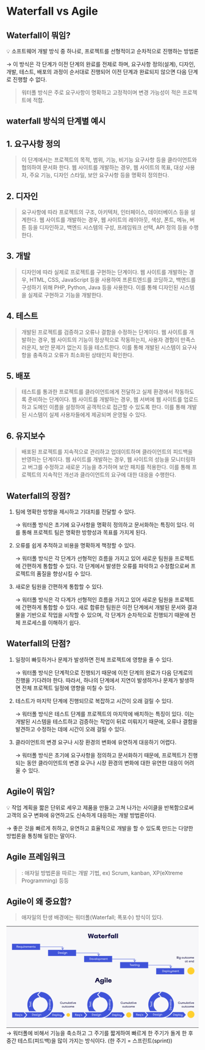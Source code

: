 # Waterfall vs Agile

## Waterfall이 뭐임?

<aside>
💡 소프트웨어 개발 방식 중 하나로, 프로젝트를 선형적이고 순차적으로 진행하는 방법론

</aside>

→ 이 방식은 각 단계가 이전 단계의 완료를 전제로 하며, 요구사항 정의(설계), 디자인, 개발, 테스트, 배포의 과정이 순서대로 진행되어 이전 단계과 완료되지 않으면 다음 단계로 진행할 수 없다.

> 워터폴 방식은 주로 요구사항이 명확하고 고정적이며 변경 가능성이 적은 프로젝트에 적합.

## waterfall 방식의 단계별 예시

## 1. 요구사항 정의

> 이 단계에서는 프로젝트의 목적, 범위, 기능, 비기능 요구사항 등을 클라이언트와 협의하여 문서화 한다. 웹 사이트를 개발하는 경우, 웹 사이트의 목표, 대상 사용자, 주요 기능, 디자인 스타일, 보안 요구사항 등을 명확히 정의한다.

## 2. 디자인

> 요구사항에 따라 프로젝트의 구조, 아키텍처, 인터페이스, 데이터베이스 등을 설계한다. 웹 사이트를 개발하는 경우, 웹 사이트의 레이아웃, 색상, 폰트, 메뉴, 버튼 등을 디자인하고, 백엔드 시스템의 구성, 프레임워크 선택, API 정의 등을 수행한다.

## 3. 개발

> 디자인에 따라 실제로 프로젝트를 구현하는 단계이다. 웹 사이트를 개발하는 경우, HTML, CSS, JavaScript 등을 사용하여 프론트엔드를 코딩하고, 백엔드를 구성하기 위해 PHP, Python, Java 등을 사용한다. 이를 통해 디자인된 시스템을 실제로 구현하고 기능을 개발한다.

## 4. 테스트

> 개발된 프로젝트를 검증하고 오류나 결함을 수정하는 단계이다. 웹 사이트를 개발하는 경우, 웹 사이트의 기능이 정상적으로 작동하는지, 사용자 경험이 만족스러운지, 보안 문제가 없는지 등을 테스트한다. 이를 통해 개발된 시스템이 요구사항을 충족하고 오류가 최소화된 상태인지 확인한다.

## 5. 배포

> 테스트를 통과한 프로젝트를 클라이언트에게 전달하고 실제 환경에서 작동하도록 준비하는 단계이다. 웹 사이트를 개발하는 경우, 웹 서버에 웹 사이트를 업로드하고 도메인 이름을 설정하여 공객적으로 접근할 수 있도록 한다. 이를 통해 개발된 시스템이 실제 사용자들에게 제공되며 운영될 수 있다.

## 6. 유지보수

> 배포된 프로젝트를 지속적으로 관리하고 업데이트하며 클라이언트의 피드백을 반영하는 단계이다. 웹 사이트를 개발하는 경우, 웹 사이트의 성능을 모니터링하고 버그를 수정하고 새로운 기능을 추가하며 보안 패치를 적용한다. 이를 통해 프로젝트의 지속적인 개선과 클라이언트의 요구에 대한 대응을 수행한다.

## Waterfall의 장점?

1. 팀에 명확한 방향을 제시하고 기대치를 전달할 수 있다.

   → 워터폴 방식은 초기에 요구사항을 명확히 정의하고 문서화하는 특징이 있다. 이를 통해 프로젝트 팀은 명확한 방향성과 목표를 가지게 된다.

2. 오류를 쉽게 추적하고 비용을 명확하게 책정할 수 있다.

   → 워터폴 방식은 각 단계가 선형적인 흐름을 가지고 있어 새로운 팀원을 프로젝트에 간편하게 통합할 수 있다. 각 단계에서 발생한 오류를 파악하고 수정함으로써 프로젝트의 품질을 향상시킬 수 있다.

3. 새로운 팀원을 간편하게 통합할 수 있다.

   → 워터폴 방식은 각 다계가 선형적인 흐름을 가지고 있어 새로운 팀원을 프로젝트에 간편하게 통합할 수 있다. 새로 합류한 팀원은 이전 단계에서 개발된 문서와 결과물을 기반으로 작업을 시작할 수 있으며, 각 단계가 순차적으로 진행되기 때문에 전체 프로세스를 이해하기 쉽다.

## Waterfall의 단점?

1. 일정이 빠듯하거나 문제가 발생하면 전체 프로젝트에 영향을 줄 수 있다.

   → 워터폴 방식은 단계적으로 진행되기 때문에 이전 단계의 완료가 다음 단계로의 진행을 기다려야 한다. 따라서, 하나의 단계에서 지연이 발생하거나 문제가 발생하면 전체 프로젝트 일정에 영향을 미칠 수 있다.

2. 테스트가 마지막 단계에 진행되므로 복잡하고 시간이 오래 걸릴 수 있다.

   → 워터폴 방식은 테스트 단계를 프로젝트의 마지막에 배치하는 특징이 있다. 이는 개발된 시스템을 테스트하고 검증하는 작업이 뒤로 미뤄지기 때문에, 오류나 결함을 발견하고 수정하는 데에 시간이 오래 걸릴 수 있다.

3. 클라이언트의 변경 요구나 시장 환경의 변화에 유연하게 대응하기 어렵다.

   → 워터폴 방식은 초기에 요구사항을 정의하고 문서화하기 때문에, 프로젝트가 진행되는 동안 클라이언트의 변경 요구나 시장 환경의 변화에 대한 유연한 대응이 어려울 수 있다.

## Agile이 뭐임?

<aside>
💡 작업 계획을 짧은 단위로 세우고 제품을 만들고 고쳐 나가는 사이클을 반복함으로써 고객의 요구 변화에 유연하고도 신속하게 대응하는 개발 방법론이다.

</aside>

→ 좋은 것을 빠르게 취하고, 유연하고 효율적으로 개발을 할 수 있도록 만드는 다양한 방법론을 통칭해 일컫는 말이다.

## Agile 프레임워크

> : 애자일 방법론을 따르는 개발 기법, ex) Scrum, kanban, XP(eXtreme Programming) 등등

## Agile이 왜 중요함?

> 애자일의 탄생 배경에는 워터폴(Waterfall; 폭포수) 방식이 있다.

<img src="./2024_8_12.png">
→ 워터폴에 비해서 기능을 축소하고 그 주기를 짧게하여 빠르게 한 주기가 돌게 한 후 중간 테스트(피드백)을 많이 가지는 방식이다. (한 주기 = 스프린트(sprint))
